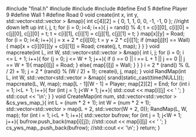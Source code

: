 #include "final.h"
#include<ctime>
#include<iostream>
#include<vector>
#define End 5
#define Player 9
#define Wall 1
#define Road 0
void create(int x, int y, std::vector<std::vector<int> > &map){
	int c[4][2] = { 0, 1, 1, 0, 0, -1, -1, 0 }; //right down left up
	int i, j, t;
	for (i = 0; i<4; i++){
		j = rand() % 4;
		t = c[i][0], c[i][0] = c[j][0], c[j][0] = t;
		t = c[i][1], c[i][1] = c[j][1], c[j][1] = t;
	}
	map[x][y] = Road;
	for (i = 0; i<4; i++){
		j = x + 2 * c[i][0];
		t = y + 2 * c[i][1];
		if (map[j][t] == Wall){
			map[x + c[i][0]][y + c[i][1]] = Road;
			create(j, t, map);
		}
	}
}
void mapcreate(int L, int W, std::vector<std::vector<int> > &map){
	int i, j;
	for (i = 0; i <= L + 1; i++){
		for (j = 0; j <= W + 1; j++){
			if (i == 0 || i == L + 1 || j == 0 || j == W + 1){
				map[i][j] = Road;
			}
			else{
				map[i][j] = Wall;
			}
		}
	}
	i = 2 * (rand() % (L / 2) + 1);
	j = 2 * (rand() % (W / 2) + 1);
	create(i, j, map);
}
void RandMap(int L, int W, std::vector<std::vector<int> > &map){
	srand(static_cast<unsigned int>(time(NULL)));
	mapcreate(L, W, map);
	map[L - 1][W - 1] = Player;
	map[2][2] = End;
	for (int i = 1; i<L + 1; i++){
		for (int j = 1; j<W + 1; j++){
			std::cout << map[i][j] << ' ';
		}
		std::cout << '\n';
	}
}
void CreateMap(int num, std::vector<std::vector<int> > &cs_yws_map_){
	int L = (num * 2 + 1);
	int W = (num * 2 + 1);
	std::vector<std::vector<int> > map(L + 2, std::vector<int>(W + 2, 0));
	RandMap(L, W, map);
	for (int i = 1; i<L + 1; i++){
		std::vector<int> bufrow;
		for (int j = 1; j<W + 1; j++){
			bufrow.push_back(map[i][j]);
			//std::cout << map[i][j] << ' ';
		}
		cs_yws_map_.push_back(bufrow);
		//std::cout << '\n';
	}
	return;
}

